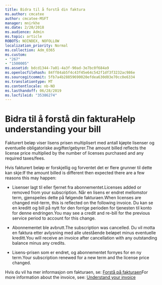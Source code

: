 ```yaml
---
title: Bidra til å forstå din faktura
ms.author: cmcatee
author: cmcatee-MSFT
manager: mnirkhe
ms.date: 2/20/2018
ms.audience: Admin
ms.topic: article
ROBOTS: NOINDEX, NOFOLLOW
localization_priority: Normal
ms.collection: Adm_O365
ms.custom:
- "267"
- "1500005"
ms.assetid: bdcd1344-7a01-4a3f-90ad-3e7bc0f684a9
ms.openlocfilehash: 84ff84ab5f4c43f45e64c542f1df3f3232ac986e
ms.sourcegitcommit: 5fb7a4b28859690020efdea630d03e70cc0e6334
ms.translationtype: MT
ms.contentlocale: nb-NO
ms.lasthandoff: 06/28/2019
ms.locfileid: "35386274"
---
```

# <a name="help-understanding-your-bill"></a><span data-ttu-id="984d0-102">Bidra til å forstå din faktura</span><span class="sxs-lookup"><span data-stu-id="984d0-102">Help understanding your bill</span></span>

<span data-ttu-id="984d0-103">Fakturert beløp viser lisens prisen multiplisert med antall kjøpte lisenser og eventuelle obligatoriske avgifter/gebyrer.</span><span class="sxs-lookup"><span data-stu-id="984d0-103">The amount billed reflects the license price multiplied by the number of licenses purchased and any required taxes/fees.</span></span>
  
<span data-ttu-id="984d0-104">Hvis fakturert beløp er forskjellig og forventet det er flere grunner til dette kan skje:</span><span class="sxs-lookup"><span data-stu-id="984d0-104">If the amount billed is different then expected there are a few reasons this may happen:</span></span>
  
- <span data-ttu-id="984d0-105">Lisenser lagt til eller fjernet fra abonnementet.</span><span class="sxs-lookup"><span data-stu-id="984d0-105">Licenses added or removed from your subscription.</span></span> <span data-ttu-id="984d0-106">Når en lisens er endret mellomstor term, gjenspeiles dette på følgende fakturaen.</span><span class="sxs-lookup"><span data-stu-id="984d0-106">When licenses are changed mid-term, this is reflected on the following invoice.</span></span> <span data-ttu-id="984d0-107">Du kan se en kreditt og bill på nytt for den forrige perioden for tjenesten til konto for denne endringen.</span><span class="sxs-lookup"><span data-stu-id="984d0-107">You may see a credit and re-bill for the previous service period to account for this change.</span></span>

- <span data-ttu-id="984d0-108">Abonnementet ble avbrutt.</span><span class="sxs-lookup"><span data-stu-id="984d0-108">The subscription was cancelled.</span></span> <span data-ttu-id="984d0-109">Du vil motta en faktura etter avlysning med alle utestående beløpet minus eventuelle kreditt.</span><span class="sxs-lookup"><span data-stu-id="984d0-109">You will receive an invoice after cancellation with any outstanding balance minus any credits.</span></span>

- <span data-ttu-id="984d0-110">Lisens-prisen som er endret, og abonnementet fornyes for en ny term.</span><span class="sxs-lookup"><span data-stu-id="984d0-110">Your subscription renewed for a new term and the license price changed.</span></span>

<span data-ttu-id="984d0-111">Hvis du vil ha mer informasjon om fakturaen, se: [Forstå på fakturaen](https://support.office.com/article/0724b428-fb59-4962-8c37-6674166d7507)</span><span class="sxs-lookup"><span data-stu-id="984d0-111">For more information about the invoice, see: [Understand your invoice](https://support.office.com/article/0724b428-fb59-4962-8c37-6674166d7507)</span></span>
  